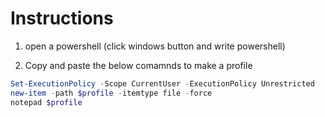 


# Instructions 
1) open a powershell (click windows button and write powershell)

2) Copy and paste the below comamnds to make a profile
``` ps1
Set-ExecutionPolicy -Scope CurrentUser -ExecutionPolicy Unrestricted
new-item -path $profile -itemtype file -force
notepad $profile
```
